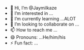 - 👋 Hi, I’m @Jaymilkaze
- 👀 I’m interested in ...
- 🌱 I’m currently learning ...ALOT
- 💞️ I’m looking to collaborate on ...
- 📫 How to reach me ...
- 😄 Pronouns: ...He/him/his
- ⚡ Fun fact: ...

<!---
Jaymilkaze/Jaymilkaze is a ✨ special ✨ repository because its `README.md` (this file) appears on your GitHub profile.
You can click the Preview link to take a look at your changes.
--->
